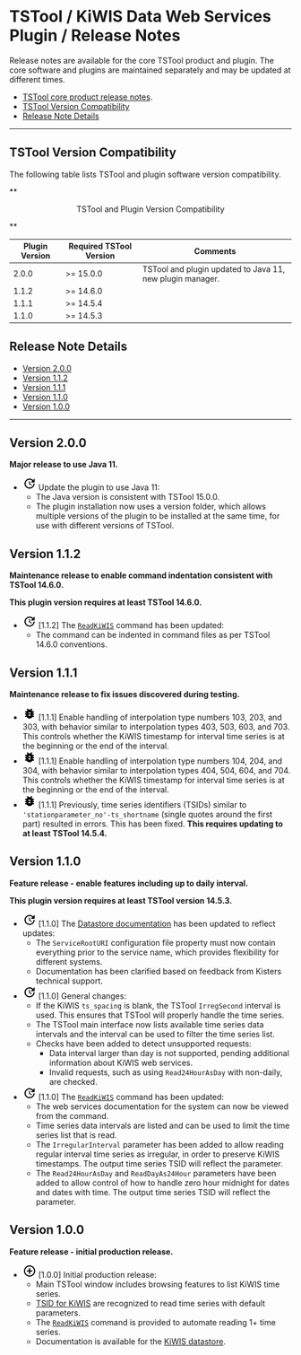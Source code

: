 # TSTool / KiWIS Data Web Services Plugin / Release Notes #

Release notes are available for the core TSTool product and plugin.
The core software and plugins are maintained separately and may be updated at different times.

*   [TSTool core product release notes](http://opencdss.state.co.us/tstool/latest/doc-user/appendix-release-notes/release-notes/).
*   [TSTool Version Compatibility](#tstool-version-compatibility)
*   [Release Note Details](#release-note-details)

----

## TSTool Version Compatibility ##

The following table lists TSTool and plugin software version compatibility.

**<p style="text-align: center;">
TSTool and Plugin Version Compatibility
</p>**

| **Plugin Version** | **Required TSTool Version** | **Comments** |
| -- | -- | -- |
| 2.0.0 | >=  15.0.0 | TSTool and plugin updated to Java 11, new plugin manager. |
| 1.1.2 | >= 14.6.0 | |
| 1.1.1 | >= 14.5.4 | |
| 1.1.0 | >= 14.5.3 | |

## Release Note Details ##

*   [Version 2.0.0](#version-200)
*   [Version 1.1.2](#version-112)
*   [Version 1.1.1](#version-111)
*   [Version 1.1.0](#version-110)
*   [Version 1.0.0](#version-100)

----------

## Version 2.0.0 ##

**Major release to use Java 11.**

*   ![change](change.png) Update the plugin to use Java 11:
    +   The Java version is consistent with TSTool 15.0.0.
    *   The plugin installation now uses a version folder,
        which allows multiple versions of the plugin to be installed at the same time,
        for use with different versions of TSTool.

## Version 1.1.2 ##

**Maintenance release to enable command indentation consistent with TSTool 14.6.0.**

**This plugin version requires at least TSTool 14.6.0.**

*   ![change](change.png) [1.1.2] The [`ReadKiWIS`](../command-ref/ReadKiWIS/ReadKiWIS.md) command has been updated:
    +   The command can be indented in command files as per TSTool 14.6.0 conventions.

## Version 1.1.1 ##

**Maintenance release to fix issues discovered during testing.**

*   ![bug](bug.png) [1.1.1] Enable handling of interpolation type numbers 103, 203, and 303,
    with behavior similar to interpolation types 403, 503, 603, and 703.
    This controls whether the KiWIS timestamp for interval time series is at the beginning or the end of the interval.
*   ![bug](bug.png) [1.1.1] Enable handling of interpolation type numbers 104, 204, and 304,
    with behavior similar to interpolation types 404, 504, 604, and 704.
    This controls whether the KiWIS timestamp for interval time series is at the beginning or the end of the interval.
*   ![bug](bug.png) [1.1.1] Previously, time series identifiers (TSIDs) similar to `'stationparameter_no'-ts_shortname`
    (single quotes around the first part) resulted in errors.  This has been fixed.
    **This requires updating to at least TSTool 14.5.4.**

## Version 1.1.0 ##

**Feature release - enable features including up to daily interval.**

**This plugin version requires at least TSTool version 14.5.3.**

*   ![change](change.png) [1.1.0] The [Datastore documentation](../datastore-ref/KiWIS/KiWIS.md)
    has been updated to reflect updates:
    +   The `ServiceRootURI` configuration file property must now contain everything prior to the service name,
        which provides flexibility for different systems.
    +   Documentation has been clarified based on feedback from Kisters technical support.
*   ![change](change.png) [1.1.0] General changes:
    +   If the KiWIS `ts_spacing` is blank, the TSTool `IrregSecond` interval is used.
        This ensures that TSTool will properly handle the time series.
    +   The TSTool main interface now lists available time series data intervals and the interval
        can be used to filter the time series list.
    +   Checks have been added to detect unsupported requests:
        -   Data interval larger than day is not supported, pending additional information about KiWIS web services.
        -   Invalid requests, such as using `Read24HourAsDay` with non-daily, are checked.
*   ![change](change.png) [1.1.0] The [`ReadKiWIS`](../command-ref/ReadKiWIS/ReadKiWIS.md) command has been updated:
    +   The web services documentation for the system can now be viewed from the command.
    +   Time series data intervals are listed and can be used to limit the time series list that is read.
    +   The `IrregularInterval` parameter has been added to allow reading regular interval time series
        as irregular, in order to preserve KiWIS timestamps.
        The output time series TSID will reflect the parameter.
    +   The `Read24HourAsDay` and `ReadDayAs24Hour` parameters have been added to allow
        control of how to handle zero hour midnight for dates and dates with time.
        The output time series TSID will reflect the parameter.

## Version 1.0.0 ##

**Feature release - initial production release.**

*   ![new](new.png) [1.0.0] Initial production release:
    +   Main TSTool window includes browsing features to list KiWIS time series.
    +   [TSID for KiWIS](../command-ref/TSID/TSID.md) are recognized to read time series with default parameters.
    +   The [`ReadKiWIS`](../command-ref/ReadKiWIS/ReadKiWIS.md) command is provided to automate
        reading 1+ time series.
    +   Documentation is available for the [KiWIS datastore](../datastore-ref/KiWIS/KiWIS.md).
